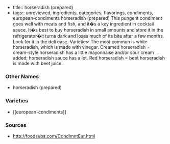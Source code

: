 - title:: horseradish (prepared)
- tags:: unreviewed, ingredients, categories, flavorings, condiments, european-condiments
horseradish (prepared) This pungent condiment goes well with meats and fish, and it�s a key ingredient in cocktail sauce. It�s best to buy horseradish in small amounts and store it in the refrigerator�it turns dark and loses much of its bite after a few months. Look for it in the deli case. Varieties: The most common is white horseradish, which is made with vinegar. Creamed horseradish = cream-style horseradish has a little mayonnaise and/or sour cream added; horseradish sauce has a lot. Red horseradish = beet horseradish is made with beet juice.

### Other Names

* horseradish (prepared)

### Varieties

* [[european-condiments]]

### Sources
* http://foodsubs.com/CondimntEur.html
